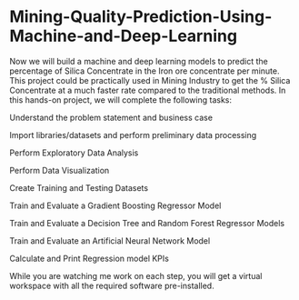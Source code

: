 # Mining-Quality-Prediction-Using-Machine-and-Deep-Learning
Now we will build a machine and deep learning models to predict the percentage of Silica Concentrate in the Iron ore concentrate per minute.
This project could be practically used in Mining Industry to get the % Silica Concentrate at a much faster rate compared to the traditional methods. In this hands-on project, we will complete the following tasks:

Understand the problem statement and business case  

Import libraries/datasets and perform preliminary data processing

 Perform Exploratory Data Analysis

Perform Data Visualization

Create Training and Testing Datasets

Train and Evaluate a Gradient Boosting Regressor Model

 Train and Evaluate a Decision Tree and Random Forest Regressor Models

Train and Evaluate an Artificial Neural Network Model

Calculate and Print Regression model KPIs

While you are watching me work on each step, you will get a virtual workspace with all the required software pre-installed. 
